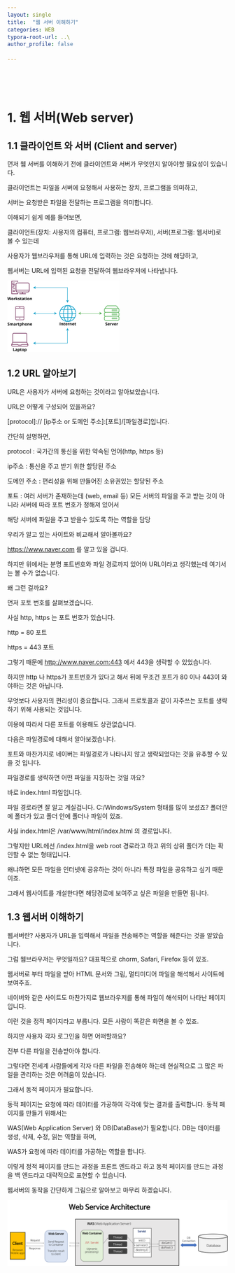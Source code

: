 ```yaml
---
layout: single
title:  "웹 서버 이해하기"
categories: WEB
typora-root-url: ..\
author_profile: false

---
```

<br>
<br>
<br>

# 1. 웹 서버(Web server)



## 1.1 클라이언트 와 서버 (Client and server)

먼저 웹 서버를 이해하기 전에 클라이언트와 서버가 무엇인지 알아야할 필요성이 있습니다.

클라이언트는 파일을 서버에 요청해서 사용하는 장치, 프로그램을 의미하고,

서버는 요청받은 파일을 전달하는 프로그램을 의미합니다.  



이해되기 쉽게 예를 들어보면,

클라이언트(장치: 사용자의 컴퓨터, 프로그램: 웹브라우저), 서버(프로그램: 웹서버)로 볼 수 있는데

사용자가 웹브라우저를 통해 URL에 입력하는 것은 요청하는 것에 해당하고, 

웹서버는 URL에 입력된 요청을 전달하여 웹브라우저에 나타냅니다.

<img src="/images/2024-04-17-first/client-server-network.webp" alt="client-server-network" style="zoom: 25%;" />





## 1.2 URL 알아보기

URL은 사용자가 서버에 요청하는 것이라고 알아보았습니다.

URL은 어떻게 구성되어 있을까요?

[protocol]:// [ip주소 or 도메인 주소]:[포트]/[파일경로]입니다.  



간단히 설명하면, 

protocol : 국가간의 통신을 위한 약속된 언어(http, https 등)

ip주소 : 통신을 주고 받기 위한 할당된 주소

도메인 주소 : 편리성을 위해 만들어진 소유권있는 할당된 주소

포트 : 여러 서버가 존재하는데 (web, email 등) 모든 서버의 파일을  주고 받는 것이 아니라 서버에 따라 포트 번호가 정해져 있어서 

해당 서버에 파일을 주고 받을수 있도록 하는 역할을 담당  



우리가 알고 있는 사이트와 비교해서 알아볼까요?

https://www.naver.com 를 알고 있을 겁니다.

하지만 위에서는 분명 포트번호와 파일 경로까지 있어야 URL이라고 생각했는데 여기서는 볼 수가 없습니다.

왜 그런 걸까요?  



먼저 포토 번호를 살펴보겠습니다.

사실 http, https 는 포트 번호가 있습니다.

http  =  80 포트 

https = 443 포트

그렇기 때문에 http://www.naver.com:443 에서 443을 생략할 수 있었습니다.

하지만 http 나 https가 포트번호가 있다고 해서 뒤에 무조건 포트가 80 이나 443이 와야하는 것은 아닙니다.

무엇보다 사용자의 편리성이 중요합니다.  그래서 프로토콜과 같이 자주쓰는 포트를 생략하기 위해  사용되는 것입니다.

이용에 따라서 다른 포트를 이용해도 상관없습니다.  



다음은 파일경로에 대해서 알아보겠습니다.

포트와 마찬가지로 네이버는 파일경로가 나타나지 않고 생략되었다는 것을 유추할 수 있을 것 입니다.

파일경로를 생략하면 어떤 파일을 지칭하는 것일 까요?

바로 index.html 파일입니다.  



파일 경로라면 잘 알고 계실겁니다. C:/Windows/System 형태를 많이 보셨죠? 폴더안에 폴더가 있고 폴더 안에 폴더나 파일이 있죠.

사실 index.html은 /var/www/html/index.html 의 경로입니다.

그렇지만 URL에선 /index.html을 web root 경로라고 하고 위의 상위 폴더가 더는 확인할 수 없는 형태입니다.

왜냐하면 모든 파일을 인터넷에 공유하는 것이 아니라 특정 파일을 공유하고 싶기 때문이죠.

그래서 웹사이트를 개설한다면 해당경로에 보여주고 싶은 파일을 만들면 됩니다.



## 1.3 웹서버 이해하기

웹서버란? 사용자가  URL을 입력해서 파일을 전송해주는 역할을 해준다는 것을 알았습니다.  



그럼 웹브라우저는 무엇일까요? 대표적으로 chorm, Safari, Firefox 등이 있죠. 

웹서버로 부터 파일을 받아 HTML 문서와 그림, 멀티미디어 파일을 해석해서 사이트에 보여주죠.

네이버와 같은 사이트도 마찬가지로 웹브라우저를 통해 파일이 해석되어 나타난 페이지입니다.  



이런 것을 정적 페이지라고 부릅니다. 모든 사람이 똑같은 화면을 볼 수 있죠.

하지만 사용자 각자 로그인을 하면 어떠할까요?

전부 다른 파일을 전송받아야 합니다.  



그렇다면 전세계 사람들에게 각자 다른 파일을 전송해야 하는데 현실적으로 그 많은 파일을 관리하는 것은 어려움이 있습니다.

그래서 동적 페이지가 필요합니다.  



동적 페이지는 요청에 따라 데이터를 가공하여 각각에 맞는 결과를 출력합니다. 동적 페이지를 만들기 위해서는 

WAS(Web Application Server) 와 DB(DataBase)가 필요합니다. DB는 데이터를 생성, 삭제, 수정, 읽는 역할을 하며, 

WAS가 요청에 따라 데이터를 가공하는 역할을 합니다.  



이렇게 정적 페이지를 만드는 과정을 프론트 엔드라고 하고 동적 페이지를 만드는 과정을 백 엔드라고 대략적으로 표현할 수 있습니다.

웹서버의 동작을 간단하게 그림으로 알아보고 마무리 하겠습니다.

![images_green9930_post_08297dd4-ce30-4330-bd08-62d81569696a_image](/images/2024-04-17-first/images_green9930_post_08297dd4-ce30-4330-bd08-62d81569696a_image.png)









